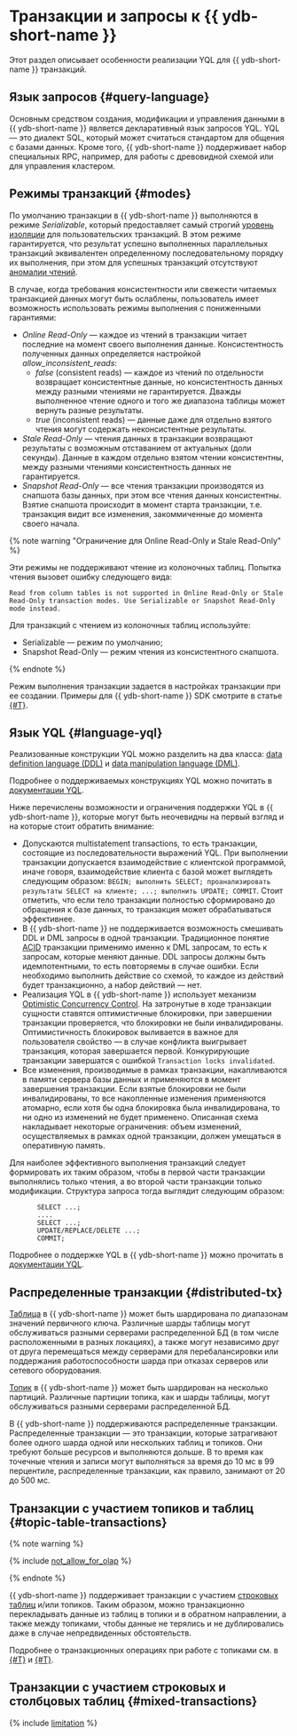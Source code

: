 # Транзакции и запросы к {{ ydb-short-name }}

Этот раздел описывает особенности реализации YQL для {{ ydb-short-name }} транзакций.

## Язык запросов {#query-language}

Основным средством создания, модификации и управления данными в {{ ydb-short-name }} является декларативный язык запросов YQL. YQL — это диалект SQL, который может считаться стандартом для общения с базами данных. Кроме того, {{ ydb-short-name }} поддерживает набор специальных RPC, например, для работы с древовидной схемой или для управления кластером.

## Режимы транзакций {#modes}

По умолчанию транзакции в {{ ydb-short-name }} выполняются в режиме *Serializable*, который предоставляет самый строгий [уровень изоляции](https://en.wikipedia.org/wiki/Isolation_(database_systems)#Serializable) для пользовательских транзакций. В этом режиме гарантируется, что результат успешно выполненных параллельных транзакций эквивалентен определенному последовательному порядку их выполнения, при этом для успешных транзакций отсутствуют [аномалии чтений](https://en.wikipedia.org/wiki/Isolation_(database_systems)#Read_phenomena).

В случае, когда требования консистентности или свежести читаемых транзакцией данных могут быть ослаблены, пользователь имеет возможность использовать режимы выполнения с пониженными гарантиями:

* *Online Read-Only* — каждое из чтений в транзакции читает последние на момент своего выполнения данные. Консистентность полученных данных определяется настройкой *allow_inconsistent_reads*:
  * *false* (consistent reads) — каждое из чтений по отдельности возвращает консистентные данные, но консистентность данных между разными чтениями не гарантируется. Дважды выполненное чтение одного и того же диапазона таблицы может вернуть разные результаты.
  * *true* (inconsistent reads) — данные даже для отдельно взятого чтения могут содержать неконсистентные результаты.
* *Stale Read-Only* — чтения данных в транзакции возвращают результаты с возможным отставанием от актуальных (доли секунды). Данные в каждом отдельно взятом чтении консистентны, между разными чтениями консистентность данных не гарантируется.
* *Snapshot Read-Only* — все чтения транзакции производятся из снапшота базы данных, при этом все чтения данных консистентны. Взятие снапшота происходит в момент старта транзакции, т.е. транзакция видит все изменения, закоммиченные до момента своего начала.

{% note warning "Ограничение для Online Read-Only и Stale Read-Only" %}

Эти режимы не поддерживают чтение из колоночных таблиц. Попытка чтения вызовет ошибку следующего вида:

`Read from column tables is not supported in Online Read-Only or Stale Read-Only transaction modes. Use Serializable or Snapshot Read-Only mode instead.`

Для транзакций с чтением из колоночных таблиц используйте:

* Serializable — режим по умолчанию;
* Snapshot Read-Only — режим чтения из консистентного снапшота.

{% endnote %}

Режим выполнения транзакции задается в настройках транзакции при ее создании. Примеры для {{ ydb-short-name }} SDK смотрите в статье [{#T}](../../recipes/ydb-sdk/tx-control.md).

## Язык YQL {#language-yql}

Реализованные конструкции YQL можно разделить на два класса: [data definition language (DDL)](https://en.wikipedia.org/wiki/Data_definition_language) и [data manipulation language (DML)](https://en.wikipedia.org/wiki/Data_manipulation_language).

Подробнее о поддерживаемых конструкциях YQL можно почитать в [документации YQL](../../yql/reference/index.md).

Ниже перечислены возможности и ограничения поддержки YQL в {{ ydb-short-name }}, которые могут быть неочевидны на первый взгляд и на которые стоит обратить внимание:

* Допускаются multistatement transactions, то есть транзакции, состоящие из последовательности выражений YQL. При выполнении транзакции допускается взаимодействие с клиентской программой, иначе говоря, взаимодействие клиента с базой может выглядеть следующим образом: `BEGIN; выполнить SELECT; проанализировать результаты SELECT на клиенте; ...; выполнить UPDATE; COMMIT`. Стоит отметить, что если тело транзакции полностью сформировано до обращения к базе данных, то транзакция может обрабатываться эффективнее.
* В {{ ydb-short-name }} не поддерживается возможность смешивать DDL и DML запросы в одной транзакции. Традиционное понятие [ACID](https://ru.wikipedia.org/wiki/ACID) транзакции применимо именно к DML запросам, то есть к запросам, которые меняют данные. DDL запросы должны быть идемпотентными, то есть повторяемы в случае ошибки. Если необходимо выполнить действие со схемой, то каждое из действий будет транзакционно, а набор действий — нет.
* Реализация YQL в {{ ydb-short-name }} использует механизм [Optimistic Concurrency Control](https://en.wikipedia.org/wiki/Optimistic_concurrency_control). На затронутые в ходе транзакции сущности ставятся оптимистичные блокировки, при завершении транзакции проверяется, что блокировки не были инвалидированы. Оптимистичность блокировок выливается в важное для пользователя свойство — в случае конфликта выигрывает транзакция, которая завершается первой. Конкурирующие транзакции завершатся с ошибкой `Transaction locks invalidated`.
* Все изменения, производимые в рамках транзакции, накапливаются в памяти сервера базы данных и применяются в момент завершения транзакции. Если взятые блокировки не были инвалидированы, то все накопленные изменения применяются атомарно, если хотя бы одна блокировка была инвалидирована, то ни одно из изменений не будет применено. Описанная схема накладывает некоторые ограничения: объем изменений, осуществляемых в рамках одной транзакции, должен умещаться в оперативную память.

Для наиболее эффективного выполнения транзакций следует формировать их таким образом, чтобы в первой части транзакции выполнялись только чтения, а во второй части транзакции только модификации. Структура запроса тогда выглядит следующим образом:

```yql
       SELECT ...;
       ....
       SELECT ...;
       UPDATE/REPLACE/DELETE ...;
       COMMIT;
```

Подробнее о поддержке YQL в {{ ydb-short-name }} можно прочитать в [документации YQL](../../yql/reference/index.md).

## Распределенные транзакции {#distributed-tx}

[Таблица](../datamodel/table.md) в {{ ydb-short-name }} может быть шардирована по диапазонам значений первичного ключа. Различные шарды таблицы могут обслуживаться разными серверами распределенной БД (в том числе расположенными в разных локациях), а также могут независимо друг от друга перемещаться между серверами для перебалансировки или поддержания работоспособности шарда при отказах серверов или сетевого оборудования.

[Топик](../topic.md) в {{ ydb-short-name }} может быть шардирован на несколько партиций. Различные партиции топика, как и шарды таблицы, могут обслуживаться разными серверами распределенной БД.

В {{ ydb-short-name }} поддерживаются распределенные транзакции. Распределенные транзакции — это транзакции, которые затрагивают более одного шарда одной или нескольких таблиц и топиков. Они требуют больше ресурсов и выполняются дольше. В то время как точечные чтения и записи могут выполняться за время до 10 мс в 99 перцентиле, распределенные транзакции, как правило, занимают от 20 до 500 мс.

## Транзакции с участием топиков и таблиц {#topic-table-transactions}

{% note warning %}

{% include [not_allow_for_olap](../../_includes/not_allow_for_olap_text.md) %}

{% endnote %}

{{ ydb-short-name }} поддерживает транзакции с участием [строковых таблиц](../glossary.md#row-oriented-table) и/или топиков. Таким образом, можно транзакционно перекладывать данные из таблиц в топики и в обратном направлении, а также между топиками, чтобы данные не терялись и не дублировались даже в случае непредвиденных обстоятельств.

Подробнее о транзакционных операциях при работе с топиками см. в [{#T}](../topic.md#topic-transactions) и [{#T}](../../reference/ydb-sdk/topic.md).

## Транзакции с участием строковых и столбцовых таблиц {#mixed-transactions}

{% include [limitation](../../yql/reference/_includes/limitation-column-row-in-read-only-tx.md) %}
